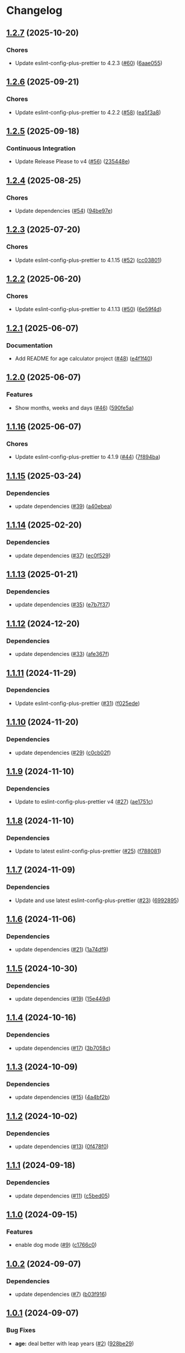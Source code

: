 # Changelog

## [1.2.7](https://github.com/aimeerivers/howoldami/compare/v1.2.6...v1.2.7) (2025-10-20)


### Chores

* Update eslint-config-plus-prettier to 4.2.3 ([#60](https://github.com/aimeerivers/howoldami/issues/60)) ([6aae055](https://github.com/aimeerivers/howoldami/commit/6aae0558f8185c1e5b58af007e2dc5f7d3c19046))

## [1.2.6](https://github.com/aimeerivers/howoldami/compare/v1.2.5...v1.2.6) (2025-09-21)


### Chores

* Update eslint-config-plus-prettier to 4.2.2 ([#58](https://github.com/aimeerivers/howoldami/issues/58)) ([ea5f3a8](https://github.com/aimeerivers/howoldami/commit/ea5f3a8b9dcdea5df9d9c25902cc3beeb52458f0))

## [1.2.5](https://github.com/aimeerivers/howoldami/compare/v1.2.4...v1.2.5) (2025-09-18)


### Continuous Integration

* Update Release Please to v4 ([#56](https://github.com/aimeerivers/howoldami/issues/56)) ([235448e](https://github.com/aimeerivers/howoldami/commit/235448e8e94a424d4c3fb1fb9e8f1d9f2761e724))

## [1.2.4](https://github.com/aimeerivers/howoldami/compare/v1.2.3...v1.2.4) (2025-08-25)


### Chores

* Update dependencies ([#54](https://github.com/aimeerivers/howoldami/issues/54)) ([94be97e](https://github.com/aimeerivers/howoldami/commit/94be97e2dc4b61185da84cf69aed4e75c77d3a2f))

## [1.2.3](https://github.com/aimeerivers/howoldami/compare/v1.2.2...v1.2.3) (2025-07-20)


### Chores

* Update eslint-config-plus-prettier to 4.1.15 ([#52](https://github.com/aimeerivers/howoldami/issues/52)) ([cc03801](https://github.com/aimeerivers/howoldami/commit/cc0380139c38dc4ee253a18574470cc02d1c2526))

## [1.2.2](https://github.com/aimeerivers/howoldami/compare/v1.2.1...v1.2.2) (2025-06-20)


### Chores

* Update eslint-config-plus-prettier to 4.1.13 ([#50](https://github.com/aimeerivers/howoldami/issues/50)) ([6e59f4d](https://github.com/aimeerivers/howoldami/commit/6e59f4daba821e9e3ee4c3d68eb3b4132bdbfe9e))

## [1.2.1](https://github.com/aimeerivers/howoldami/compare/v1.2.0...v1.2.1) (2025-06-07)


### Documentation

* Add README for age calculator project ([#48](https://github.com/aimeerivers/howoldami/issues/48)) ([e4f1f40](https://github.com/aimeerivers/howoldami/commit/e4f1f40b3b709207a4571f45f9d3fbe83fe8b410))

## [1.2.0](https://github.com/aimeerivers/howoldami/compare/v1.1.16...v1.2.0) (2025-06-07)


### Features

* Show months, weeks and days ([#46](https://github.com/aimeerivers/howoldami/issues/46)) ([590fe5a](https://github.com/aimeerivers/howoldami/commit/590fe5aa945e723e513d305de42a0e7f534f8d12))

## [1.1.16](https://github.com/aimeerivers/howoldami/compare/v1.1.15...v1.1.16) (2025-06-07)


### Chores

* Update eslint-config-plus-prettier to 4.1.9 ([#44](https://github.com/aimeerivers/howoldami/issues/44)) ([7f894ba](https://github.com/aimeerivers/howoldami/commit/7f894ba4bfd4e38ccdd7395dd0e0830263d2b5aa))

## [1.1.15](https://github.com/aimeerivers/howoldami/compare/v1.1.14...v1.1.15) (2025-03-24)


### Dependencies

* update dependencies ([#39](https://github.com/aimeerivers/howoldami/issues/39)) ([a40ebea](https://github.com/aimeerivers/howoldami/commit/a40ebea4d2f34fc6f961403ac49ca7e2f7b081b9))

## [1.1.14](https://github.com/aimeerivers/howoldami/compare/v1.1.13...v1.1.14) (2025-02-20)


### Dependencies

* update dependencies ([#37](https://github.com/aimeerivers/howoldami/issues/37)) ([ec0f529](https://github.com/aimeerivers/howoldami/commit/ec0f529f119c9155a0838d330e3ab24c2713c3f1))

## [1.1.13](https://github.com/aimeerivers/howoldami/compare/v1.1.12...v1.1.13) (2025-01-21)


### Dependencies

* update dependencies ([#35](https://github.com/aimeerivers/howoldami/issues/35)) ([e7b7f37](https://github.com/aimeerivers/howoldami/commit/e7b7f37892405ff884d1c94d05d793833a615120))

## [1.1.12](https://github.com/aimeerivers/howoldami/compare/v1.1.11...v1.1.12) (2024-12-20)


### Dependencies

* update dependencies ([#33](https://github.com/aimeerivers/howoldami/issues/33)) ([afe367f](https://github.com/aimeerivers/howoldami/commit/afe367f9746b4ccac8c28b15d7e66c7f3b13bae6))

## [1.1.11](https://github.com/aimeerivers/howoldami/compare/v1.1.10...v1.1.11) (2024-11-29)


### Dependencies

* Update eslint-config-plus-prettier ([#31](https://github.com/aimeerivers/howoldami/issues/31)) ([f025ede](https://github.com/aimeerivers/howoldami/commit/f025ede4b7e6f58ff17696b52d4df6798f60fc74))

## [1.1.10](https://github.com/aimeerivers/howoldami/compare/v1.1.9...v1.1.10) (2024-11-20)


### Dependencies

* update dependencies ([#29](https://github.com/aimeerivers/howoldami/issues/29)) ([c0cb02f](https://github.com/aimeerivers/howoldami/commit/c0cb02f348a2cce8c26e6a73981879a6561562a3))

## [1.1.9](https://github.com/aimeerivers/howoldami/compare/v1.1.8...v1.1.9) (2024-11-10)


### Dependencies

* Update to eslint-config-plus-prettier v4 ([#27](https://github.com/aimeerivers/howoldami/issues/27)) ([ae1751c](https://github.com/aimeerivers/howoldami/commit/ae1751ca996bb0e9c1210c840ea606af22f9a901))

## [1.1.8](https://github.com/aimeerivers/howoldami/compare/v1.1.7...v1.1.8) (2024-11-10)


### Dependencies

* Update to latest eslint-config-plus-prettier ([#25](https://github.com/aimeerivers/howoldami/issues/25)) ([f788081](https://github.com/aimeerivers/howoldami/commit/f7880812073cf46457965c193b50171ad1401d86))

## [1.1.7](https://github.com/aimeerivers/howoldami/compare/v1.1.6...v1.1.7) (2024-11-09)


### Dependencies

* Update and use latest eslint-config-plus-prettier ([#23](https://github.com/aimeerivers/howoldami/issues/23)) ([6992895](https://github.com/aimeerivers/howoldami/commit/699289509453d9726960fb140ff9455fea59ba37))

## [1.1.6](https://github.com/aimeerivers/howoldami/compare/v1.1.5...v1.1.6) (2024-11-06)


### Dependencies

* update dependencies ([#21](https://github.com/aimeerivers/howoldami/issues/21)) ([1a74df9](https://github.com/aimeerivers/howoldami/commit/1a74df9233ed3bbea9ac917b206431130d7cb8a6))

## [1.1.5](https://github.com/aimeerivers/howoldami/compare/v1.1.4...v1.1.5) (2024-10-30)


### Dependencies

* update dependencies ([#19](https://github.com/aimeerivers/howoldami/issues/19)) ([15e449d](https://github.com/aimeerivers/howoldami/commit/15e449d4b20c4cb1ec0cc8e469f7374a564178c3))

## [1.1.4](https://github.com/aimeerivers/howoldami/compare/v1.1.3...v1.1.4) (2024-10-16)


### Dependencies

* update dependencies ([#17](https://github.com/aimeerivers/howoldami/issues/17)) ([3b7058c](https://github.com/aimeerivers/howoldami/commit/3b7058c700d654fd3919e222049df1838f45ffad))

## [1.1.3](https://github.com/aimeerivers/howoldami/compare/v1.1.2...v1.1.3) (2024-10-09)


### Dependencies

* update dependencies ([#15](https://github.com/aimeerivers/howoldami/issues/15)) ([4a4bf2b](https://github.com/aimeerivers/howoldami/commit/4a4bf2bd58d2b03c541b640b92761761a19f165c))

## [1.1.2](https://github.com/aimeerivers/howoldami/compare/v1.1.1...v1.1.2) (2024-10-02)


### Dependencies

* update dependencies ([#13](https://github.com/aimeerivers/howoldami/issues/13)) ([0f478f0](https://github.com/aimeerivers/howoldami/commit/0f478f0017696da517346c85998c39d5360cb362))

## [1.1.1](https://github.com/aimeerivers/howoldami/compare/v1.1.0...v1.1.1) (2024-09-18)


### Dependencies

* update dependencies ([#11](https://github.com/aimeerivers/howoldami/issues/11)) ([c5bed05](https://github.com/aimeerivers/howoldami/commit/c5bed0551022e8e0c5e0b220d8f162ee18d24368))

## [1.1.0](https://github.com/aimeerivers/howoldami/compare/v1.0.2...v1.1.0) (2024-09-15)


### Features

* enable dog mode ([#9](https://github.com/aimeerivers/howoldami/issues/9)) ([c1766c0](https://github.com/aimeerivers/howoldami/commit/c1766c00a3eb3ed6b6c94937633a38baecd2cd5b))

## [1.0.2](https://github.com/aimeerivers/howoldami/compare/v1.0.1...v1.0.2) (2024-09-07)


### Dependencies

* update dependencies ([#7](https://github.com/aimeerivers/howoldami/issues/7)) ([b03f916](https://github.com/aimeerivers/howoldami/commit/b03f916fa39fb528b426527caf3c38373cd76041))

## [1.0.1](https://github.com/aimeerivers/howoldami/compare/v1.0.0...v1.0.1) (2024-09-07)


### Bug Fixes

* **age:** deal better with leap years ([#2](https://github.com/aimeerivers/howoldami/issues/2)) ([928be29](https://github.com/aimeerivers/howoldami/commit/928be29d80c5e100eb0d64a999c566b9cf9961f4))
